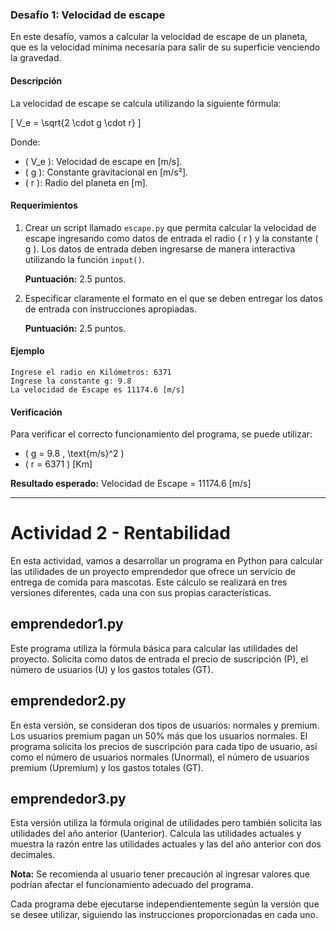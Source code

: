### Desafío 1: Velocidad de escape

En este desafío, vamos a calcular la velocidad de escape de un planeta, que es la velocidad mínima necesaria para salir de su superficie venciendo la gravedad.

#### Descripción

La velocidad de escape se calcula utilizando la siguiente fórmula:

\[ V_e = \sqrt{2 \cdot g \cdot r} \]

Donde:

- \( V_e \): Velocidad de escape en [m/s].
- \( g \): Constante gravitacional en [m/s²].
- \( r \): Radio del planeta en [m].

#### Requerimientos

1. Crear un script llamado `escape.py` que permita calcular la velocidad de escape ingresando como datos de entrada el radio \( r \) y la constante \( g \). Los datos de entrada deben ingresarse de manera interactiva utilizando la función `input()`.

   **Puntuación:** 2.5 puntos.

2. Especificar claramente el formato en el que se deben entregar los datos de entrada con instrucciones apropiadas.

   **Puntuación:** 2.5 puntos.

#### Ejemplo

```
Ingrese el radio en Kilómetros: 6371
Ingrese la constante g: 9.8
La velocidad de Escape es 11174.6 [m/s]
```

#### Verificación

Para verificar el correcto funcionamiento del programa, se puede utilizar:

- \( g = 9.8 \, \text{m/s}^2 \)
- \( r = 6371 \) [Km]

**Resultado esperado:** Velocidad de Escape = 11174.6 [m/s]


****************

# Actividad 2 - Rentabilidad

En esta actividad, vamos a desarrollar un programa en Python para calcular las utilidades de un proyecto emprendedor que ofrece un servicio de entrega de comida para mascotas. Este cálculo se realizará en tres versiones diferentes, cada una con sus propias características.

## emprendedor1.py

Este programa utiliza la fórmula básica para calcular las utilidades del proyecto. Solicita como datos de entrada el precio de suscripción (P), el número de usuarios (U) y los gastos totales (GT).

## emprendedor2.py

En esta versión, se consideran dos tipos de usuarios: normales y premium. Los usuarios premium pagan un 50% más que los usuarios normales. El programa solicita los precios de suscripción para cada tipo de usuario, así como el número de usuarios normales (Unormal), el número de usuarios premium (Upremium) y los gastos totales (GT).

## emprendedor3.py

Esta versión utiliza la fórmula original de utilidades pero también solicita las utilidades del año anterior (Uanterior). Calcula las utilidades actuales y muestra la razón entre las utilidades actuales y las del año anterior con dos decimales.

**Nota:** Se recomienda al usuario tener precaución al ingresar valores que podrían afectar el funcionamiento adecuado del programa.

Cada programa debe ejecutarse independientemente según la versión que se desee utilizar, siguiendo las instrucciones proporcionadas en cada uno.